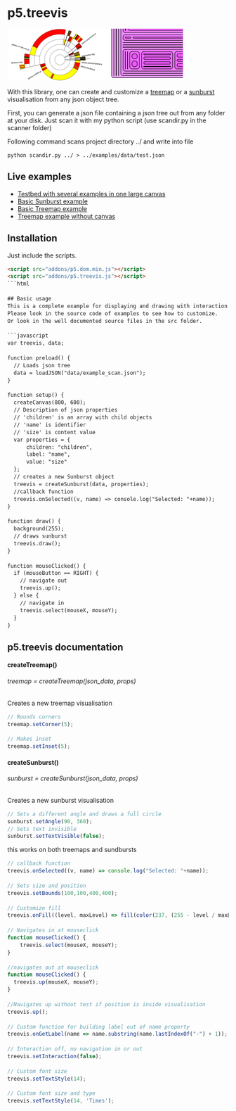 # p5.treevis
![p5.treevis](p5treevis.png)

With this library, one can create and customize a [treemap](https://en.wikipedia.org/wiki/Treemapping) or a [sunburst](https://en.wikipedia.org/wiki/Pie_chart#Ring_chart_/_Sunburst_chart_/_Multilevel_pie_chart) visualisation from any json object tree.

First, you can generate a json file containing a json tree out from any folder at your disk. Just scan it with my python script (use scandir.py in the scanner folder)

Following command scans project directory ../ and write into file
```shell
python scandir.py ../ > ../examples/data/test.json
```

## Live examples
  + [Testbed with several examples in one large canvas](https://oth-aw.github.io/treevis/)
  + [Basic Sunburst example](https://oth-aw.github.io/treevis/examples/index_sunburst.html)
  + [Basic Treemap example](https://oth-aw.github.io/treevis/examples/)
  + [Treemap example without canvas](https://oth-aw.github.io/treevis/examples/index_div.html)
  
 
## Installation
Just include the scripts.
```html
<script src="addons/p5.dom.min.js"></script>
<script src="addons/p5.treevis.js"></script>
```html

## Basic usage
This is a complete example for displaying and drawing with interaction
Please look in the source code of examples to see how to customize.
Or look in the well documented source files in the src folder.

```javascript
var treevis, data;

function preload() {
  // Loads json tree
  data = loadJSON("data/example_scan.json");
}

function setup() {
  createCanvas(800, 600);
  // Description of json properties
  // 'children' is an array with child objects
  // 'name' is identifier
  // 'size' is content value
  var properties = {
      children: "children",
      label: "name",
      value: "size"
  };
  // creates a new Sunburst object
  treevis = createSunburst(data, properties);
  //callback function
  treevis.onSelected((v, name) => console.log("Selected: "+name));
}

function draw() {
  background(255);
  // draws sunburst
  treevis.draw();
}

function mouseClicked() {
  if (mouseButton == RIGHT) {
    // navigate out
    treevis.up();
  } else {
    // navigate in
    treevis.select(mouseX, mouseY);
  }
}
```
## p5.treevis documentation

#### createTreemap()
###### treemap = createTreemap(json_data, props)
Creates a new treemap visualisation

```javascript
// Rounds corners
treemap.setCorner(5);

// Makes inset
treemap.setInset(5);
```
#### createSunburst()
###### sunburst = createSunburst(json_data, props)
Creates a new sunburst visualisation
```javascript
// Sets a different angle and draws a full circle
sunburst.setAngle(90, 360);
// Sets text invisible
sunburst.setTextVisible(false);
```
this works on both treemaps and sundbursts

```javascript
// callback function
treevis.onSelected((v, name) => console.log("Selected: "+name));

// Sets size and position
treevis.setBounds(100,100,400,400);

// Customize fill
treevis.onFill((level, maxLevel) => fill(color(237, (255 - level / maxLevel * 255) * 2 / 3, 255)));

// Navigates in at mouseclick
function mouseClicked() {
    treevis.select(mouseX, mouseY);
}

//navigates out at mouseclick
function mouseClicked() {
  treevis.up(mouseX, mouseY);
}

//Navigates up without test if position is inside visualisation
treevis.up();

// Custom function for building label out of name property
treevis.onGetLabel(name => name.substring(name.lastIndexOf("-") + 1));

// Interaction off, no navigation in or out
treevis.setInteraction(false);

// Custom font size
treevis.setTextStyle(14);

// Custom font size and type
treevis.setTextStyle(14, 'Times');
```
